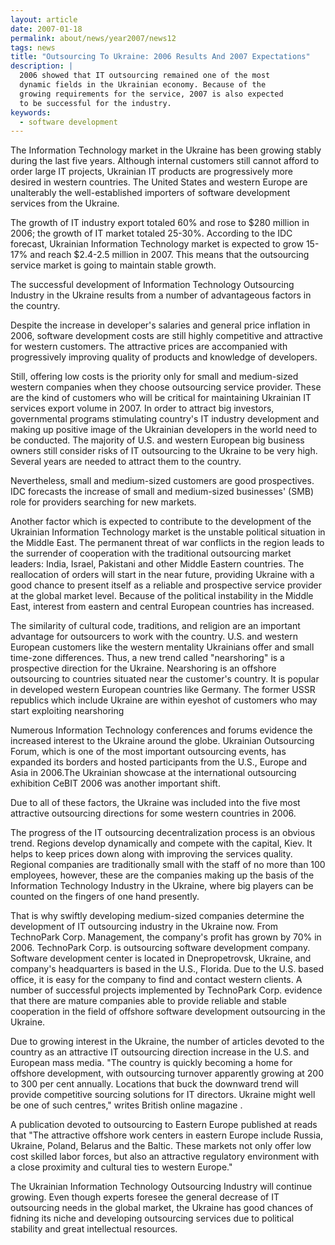 ```yaml
---
layout: article
date: 2007-01-18
permalink: about/news/year2007/news12
tags: news
title: "Outsourcing To Ukraine: 2006 Results And 2007 Expectations"
description: |
  2006 showed that IT outsourcing remained one of the most
  dynamic fields in the Ukrainian economy. Because of the
  growing requirements for the service, 2007 is also expected
  to be successful for the industry.
keywords:
  - software development
---
```


The Information Technology market in the Ukraine has been growing stably during the last five years.
Although internal customers still cannot afford to order large IT projects, Ukrainian IT products
are progressively more desired in western countries. The United States and western Europe are
unalterably the well-established importers of software development services from the Ukraine.

The growth of IT industry export totaled 60% and rose to $280 million in 2006; the growth of IT
market totaled 25-30%. According to the IDC forecast, Ukrainian Information Technology market is
expected to grow 15-17% and reach $2.4-2.5 million in 2007. This means that the outsourcing service
market is going to maintain stable growth.

The successful development of Information Technology Outsourcing Industry in the Ukraine results
from a number of advantageous factors in the country.

Despite the increase in developer's salaries and general price inflation in 2006, software
development costs are still highly competitive and attractive for western customers. The attractive
prices are accompanied with progressively improving quality of products and knowledge of developers.

Still, offering low costs is the priority only for small and medium-sized western companies when
they choose outsourcing service provider. These are the kind of customers who will be critical for
maintaining Ukrainian IT services export volume in 2007. In order to attract big investors,
governmental programs stimulating country's IT industry development and making up positive image of
the Ukrainian developers in the world need to be conducted. The majority of U.S. and western
European big business owners still consider risks of IT outsourcing to the Ukraine to be very high.
Several years are needed to attract them to the country.

Nevertheless, small and medium-sized customers are good prospectives. IDC forecasts the increase of
small and medium-sized businesses' (SMB) role for providers searching for new markets.

Another factor which is expected to contribute to the development of the Ukrainian Information
Technology market is the unstable political situation in the Middle East. The permanent threat of
war conflicts in the region leads to the surrender of cooperation with the traditional outsourcing
market leaders: India, Israel, Pakistani and other Middle Eastern countries. The reallocation of
orders will start in the near future, providing Ukraine with a good chance to present itself as a
reliable and prospective service provider at the global market level. Because of the political
instability in the Middle East, interest from eastern and central European countries has increased.

The similarity of cultural code, traditions, and religion are an important advantage for outsourcers
to work with the country. U.S. and western European customers like the western mentality Ukrainians
offer and small time-zone differences. Thus, a new trend called "nearshoring" is a prospective
direction for the Ukraine. Nearshoring is an offshore outsourcing to countries situated near the
customer's country. It is popular in developed western European countries like Germany. The former
USSR republics which include Ukraine are within eyeshot of customers who may start exploiting nearshoring

Numerous Information Technology conferences and forums evidence the increased interest to the
Ukraine around the globe. Ukrainian Outsourcing Forum, which is one of the most important
outsourcing events, has expanded its borders and hosted participants from the U.S., Europe and Asia
in 2006.The Ukrainian showcase at the international outsourcing exhibition CeBIT 2006 was another
important shift.

Due to all of these factors, the Ukraine was included into the five most attractive outsourcing
directions for some western countries in 2006.

The progress of the IT outsourcing decentralization process is an obvious trend. Regions develop
dynamically and compete with the capital, Kiev. It helps to keep prices down along with improving
the services quality. Regional companies are traditionally small with the staff of no more than 100
employees, however, these are the companies making up the basis of the Information Technology
Industry in the Ukraine, where big players can be counted on the fingers of one hand presently.

That is why swiftly developing medium-sized companies determine the development of IT outsourcing
industry in the Ukraine now. From TechnoPark Corp. Management, the company's profit has grown by 70%
in 2006. TechnoPark Corp. is outsourcing software development company. Software development center
is located in Dnepropetrovsk, Ukraine, and company's headquarters is based in the U.S., Florida. Due
to the U.S. based office, it is easy for the company to find and contact western clients. A number
of successful projects implemented by TechnoPark Corp. evidence that there are mature companies able
to provide reliable and stable cooperation in the field of offshore software development outsourcing
in the Ukraine.

Due to growing interest in the Ukraine, the number of articles devoted to the country as an
attractive IT outsourcing direction increase in the U.S. and European mass media. "The country is
quickly becoming a home for offshore development, with outsourcing turnover apparently growing at
200 to 300 per cent annually. Locations that buck the downward trend will provide competitive
sourcing solutions for IT directors. Ukraine might well be one of such centres," writes British
online magazine .

A publication devoted to outsourcing to Eastern Europe published at reads that "The attractive
offshore work centers in eastern Europe include Russia, Ukraine, Poland, Belarus and the Baltic.
These markets not only offer low cost skilled labor forces, but also an attractive regulatory
environment with a close proximity and cultural ties to western Europe."

The Ukrainian Information Technology Outsourcing Industry will continue growing. Even though experts
foresee the general decrease of IT outsourcing needs in the global market, the Ukraine has good
chances of fidning its niche and developing outsourcing services due to political stability and
great intellectual resources.
